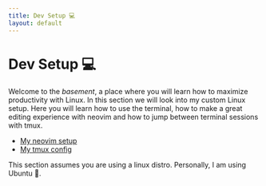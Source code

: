 ```yaml
---
title: Dev Setup 💻
layout: default
---
```


# Dev Setup 💻

Welcome to the *basement*, a place where you will learn how to maximize
productivity with Linux. In this section we will look into my custom Linux
setup. Here you will learn how to use the terminal, how to make a great editing
experience with neovim and how to jump between terminal sessions with tmux.

- [My neovim setup](/setup/neovim)
- [My tmux config](/setup/tmux)

This section assumes you are using a linux distro. Personally, I am using
Ubuntu 🗿.
